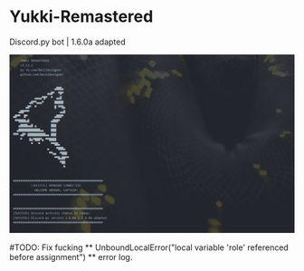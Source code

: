 # Yukki-Remastered
Discord.py bot | 1.6.0a adapted 

![img.png](img.png)

#TODO:
Fix fucking ** UnboundLocalError("local variable 'role' referenced before assignment") ** error log.
